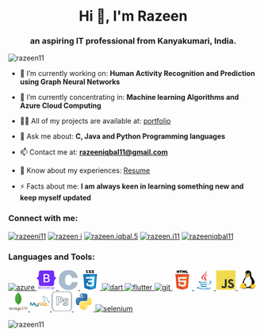 <h1 align="center">Hi 👋, I'm Razeen</h1>
<h3 align="center">an aspiring IT professional from Kanyakumari, India.</h3>

<p align="left"> <img src="https://komarev.com/ghpvc/?username=razeen11&label=Profile%20views&color=0e75b6&style=flat" alt="razeen11" /> </p>

- 🔭 I’m currently working on: **Human Activity Recognition and Prediction using Graph Neural Networks**

- 🌱 I’m currently concentrating in: **Machine learning Algorithms and Azure Cloud Computing**

- 👨‍💻 All of my projects are available at: [portfolio](rzsworld.netlify.app)

- 💬 Ask me about: **C, Java and Python Programming languages**

- 📫 Contact me at: **razeeniqbal11@gmail.com**

- 📄 Know about my experiences: [Resume](https://drive.google.com/file/d/1SF4ZfxxuwyLnuz-16H9MBwrjPJu3hJW9/view?usp=sharing)

- ⚡ Facts about me: **I am always keen in learning something new and keep myself updated**

<h3 align="left">Connect with me:</h3>
<p align="left">
<a href="https://linkedin.com/in/razeeni11" target="blank"><img align="center" src="https://cdn.jsdelivr.net/npm/simple-icons@3.0.1/icons/linkedin.svg" alt="razeeni11" height="30" width="40" /></a>
<a href="https://stackoverflow.com/users/razeen i" target="blank"><img align="center" src="https://cdn.jsdelivr.net/npm/simple-icons@3.0.1/icons/stackoverflow.svg" alt="razeen i" height="30" width="40" /></a>
<a href="https://fb.com/razeen.iqbal.5" target="blank"><img align="center" src="https://cdn.jsdelivr.net/npm/simple-icons@3.0.1/icons/facebook.svg" alt="razeen.iqbal.5" height="30" width="40" /></a>
<a href="https://instagram.com/razeen.i11" target="blank"><img align="center" src="https://cdn.jsdelivr.net/npm/simple-icons@3.0.1/icons/instagram.svg" alt="razeen.i11" height="30" width="40" /></a>
<a href="https://www.hackerrank.com/razeeniqbal11" target="blank"><img align="center" src="https://cdn.jsdelivr.net/npm/simple-icons@3.0.1/icons/hackerrank.svg" alt="razeeniqbal11" height="30" width="40" /></a>
</p>

<h3 align="left">Languages and Tools:</h3>
<p align="left"> <a href="https://azure.microsoft.com/en-in/" target="_blank"> <img src="https://www.vectorlogo.zone/logos/microsoft_azure/microsoft_azure-icon.svg" alt="azure" width="40" height="40"/> </a> <a href="https://getbootstrap.com" target="_blank"> <img src="https://raw.githubusercontent.com/devicons/devicon/master/icons/bootstrap/bootstrap-plain-wordmark.svg" alt="bootstrap" width="40" height="40"/> </a> <a href="https://www.cprogramming.com/" target="_blank"> <img src="https://raw.githubusercontent.com/devicons/devicon/master/icons/c/c-original.svg" alt="c" width="40" height="40"/> </a> <a href="https://www.w3schools.com/css/" target="_blank"> <img src="https://raw.githubusercontent.com/devicons/devicon/master/icons/css3/css3-original-wordmark.svg" alt="css3" width="40" height="40"/> </a> <a href="https://dart.dev" target="_blank"> <img src="https://www.vectorlogo.zone/logos/dartlang/dartlang-icon.svg" alt="dart" width="40" height="40"/> </a> <a href="https://flutter.dev" target="_blank"> <img src="https://www.vectorlogo.zone/logos/flutterio/flutterio-icon.svg" alt="flutter" width="40" height="40"/> </a> <a href="https://git-scm.com/" target="_blank"> <img src="https://www.vectorlogo.zone/logos/git-scm/git-scm-icon.svg" alt="git" width="40" height="40"/> </a> <a href="https://www.w3.org/html/" target="_blank"> <img src="https://raw.githubusercontent.com/devicons/devicon/master/icons/html5/html5-original-wordmark.svg" alt="html5" width="40" height="40"/> </a> <a href="https://www.java.com" target="_blank"> <img src="https://raw.githubusercontent.com/devicons/devicon/master/icons/java/java-original.svg" alt="java" width="40" height="40"/> </a> <a href="https://developer.mozilla.org/en-US/docs/Web/JavaScript" target="_blank"> <img src="https://raw.githubusercontent.com/devicons/devicon/master/icons/javascript/javascript-original.svg" alt="javascript" width="40" height="40"/> </a> <a href="https://www.linux.org/" target="_blank"> <img src="https://raw.githubusercontent.com/devicons/devicon/master/icons/linux/linux-original.svg" alt="linux" width="40" height="40"/> </a> <a href="https://www.mongodb.com/" target="_blank"> <img src="https://raw.githubusercontent.com/devicons/devicon/master/icons/mongodb/mongodb-original-wordmark.svg" alt="mongodb" width="40" height="40"/> </a> <a href="https://www.mysql.com/" target="_blank"> <img src="https://raw.githubusercontent.com/devicons/devicon/master/icons/mysql/mysql-original-wordmark.svg" alt="mysql" width="40" height="40"/> </a> <a href="https://www.photoshop.com/en" target="_blank"> <img src="https://raw.githubusercontent.com/devicons/devicon/master/icons/photoshop/photoshop-line.svg" alt="photoshop" width="40" height="40"/> </a> <a href="https://www.python.org" target="_blank"> <img src="https://raw.githubusercontent.com/devicons/devicon/master/icons/python/python-original.svg" alt="python" width="40" height="40"/> </a> <a href="https://www.selenium.dev" target="_blank"> <img src="https://raw.githubusercontent.com/detain/svg-logos/780f25886640cef088af994181646db2f6b1a3f8/svg/selenium-logo.svg" alt="selenium" width="40" height="40"/> </a> </p>

<p><img align="center" src="https://github-readme-stats.vercel.app/api/top-langs?username=razeen11&show_icons=true&locale=en&layout=compact" alt="razeen11" /></p>
